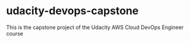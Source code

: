 # udacity-devops-capstone
This is the capstone project of the Udacity AWS Cloud DevOps Engineer course

